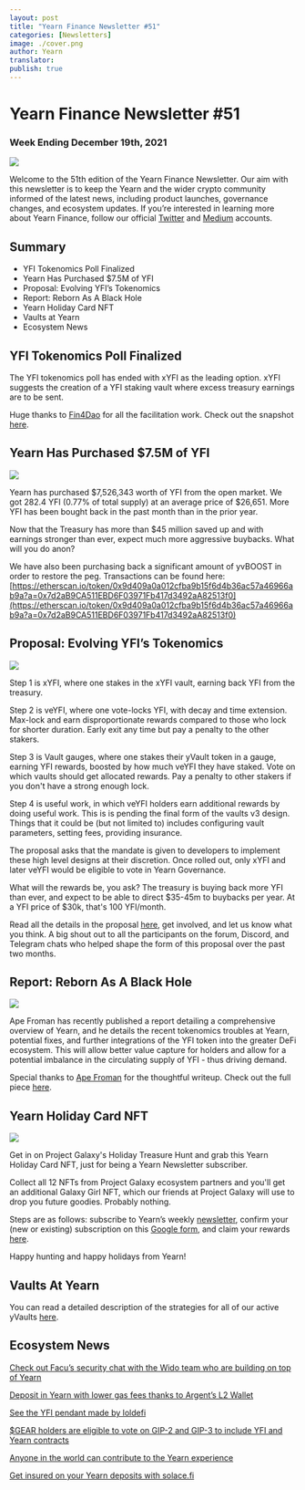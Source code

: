 ```yaml
---
layout: post
title: "Yearn Finance Newsletter #51"
categories: [Newsletters]
image: ./cover.png
author: Yearn
translator:
publish: true
---
```


# Yearn Finance Newsletter #51

### Week Ending December 19th, 2021

![](image1.png)

Welcome to the 51th edition of the Yearn Finance Newsletter. Our aim with this newsletter is to keep the Yearn and the wider crypto community informed of the latest news, including product launches, governance changes, and ecosystem updates. If you’re interested in learning more about Yearn Finance, follow our official [Twitter](https://twitter.com/iearnfinance) and [Medium](https://medium.com/iearn) accounts.

## Summary

- YFI Tokenomics Poll Finalized
- Yearn Has Purchased $7.5M of YFI
- Proposal: Evolving YFI’s Tokenomics
- Report: Reborn As A Black Hole
- Yearn Holiday Card NFT
- Vaults at Yearn
- Ecosystem News

## YFI Tokenomics Poll Finalized

The YFI tokenomics poll has ended with xYFI as the leading option. xYFI suggests the creation of a YFI staking vault where excess treasury earnings are to be sent.

Huge thanks to [Fin4Dao](https://twitter.com/Fin4Dao) for all the facilitation work. Check out the snapshot [here](https://snapshot.org/#/ybaby.eth/proposal/0x783cb3d57dd59b2827f6a42967375f06504cc947ebaa3c0e495c7b29ffd47aea).

## Yearn Has Purchased $7.5M of YFI

![](image2.png)

Yearn has purchased $7,526,343 worth of YFI from the open market. We got 282.4 YFI (0.77% of total supply) at an average price of $26,651. More YFI has been bought back in the past month than in the prior year.

Now that the Treasury has more than $45 million saved up and with earnings stronger than ever, expect much more aggressive buybacks. What will you do anon?

We have also been purchasing back a significant amount of yvBOOST in order to restore the peg. Transactions can be found here: [https://etherscan.io/token/0x9d409a0a012cfba9b15f6d4b36ac57a46966ab9a?a=0x7d2aB9CA511EBD6F03971Fb417d3492aA82513f0](https://etherscan.io/token/0x9d409a0a012cfba9b15f6d4b36ac57a46966ab9a?a=0x7d2aB9CA511EBD6F03971Fb417d3492aA82513f0)

## Proposal: Evolving YFI’s Tokenomics

![](image3.png)

Step 1 is xYFI, where one stakes in the xYFI vault, earning back YFI from the treasury.

Step 2 is veYFI, where one vote-locks YFI, with decay and time extension. Max-lock and earn disproportionate rewards compared to those who lock for shorter duration. Early exit any time but pay a penalty to the other stakers.

Step 3 is Vault gauges, where one stakes their yVault token in a gauge, earning YFI rewards, boosted by how much veYFI they have staked. Vote on which vaults should get allocated rewards. Pay a penalty to other stakers if you don't have a strong enough lock.

Step 4 is useful work, in which veYFI holders earn additional rewards by doing useful work. This is is pending the final form of the vaults v3 design. Things that it could be (but not limited to) includes configuring vault parameters, setting fees, providing insurance.

The proposal asks that the mandate is given to developers to implement these high level designs at their discretion. Once rolled out, only xYFI and later veYFI would be eligible to vote in Yearn Governance.

What will the rewards be, you ask? The treasury is buying back more YFI than ever, and expect to be able to direct $35-45m to buybacks per year. At a YFI price of $30k, that's 100 YFI/month.

Read all the details in the proposal [here](https://gov.yearn.finance/t/proposal-evolving-yfi-tokenomics/11994), get involved, and let us know what you think. A big shout out to all the participants on the forum, Discord, and Telegram chats who helped shape the form of this proposal over the past two months.

## Report: Reborn As A Black Hole

![](image4.png)

Ape Froman has recently published a report detailing a comprehensive overview of Yearn, and he details the recent tokenomics troubles at Yearn, potential fixes, and further integrations of the YFI token into the greater DeFi ecosystem. This will allow better value capture for holders and allow for a potential imbalance in the circulating supply of YFI - thus driving demand.

Special thanks to [Ape Froman](https://medium.com/@portiadog) for the thoughtful writeup. Check out the full piece [here](https://medium.com/@portiadog/yfi-reborn-as-a-black-hole-db249b90ed5a).

## Yearn Holiday Card NFT

![](image5.png)

Get in on Project Galaxy's Holiday Treasure Hunt and grab this Yearn Holiday Card NFT, just for being a Yearn Newsletter subscriber.

Collect all 12 NFTs from Project Galaxy ecosystem partners and you'll get an additional Galaxy Girl NFT, which our friends at Project Galaxy will use to drop you future goodies. Probably nothing.

Steps are as follows: subscribe to Yearn’s weekly [newsletter](https://yearn.substack.com/), confirm your (new or existing) subscription on this [Google form](https://forms.gle/gsVpRsjdSXxyaXha9), and claim your rewards [here](https://galaxy.eco/yearn/campaign/GCTj8UUaoD).

Happy hunting and happy holidays from Yearn!

## Vaults At Yearn

You can read a detailed description of the strategies for all of our active yVaults [here](https://medium.com/yearn-state-of-the-vaults/the-vaults-at-yearn-9237905ffed3).

## Ecosystem News

[Check out Facu’s security chat with the Wido team who are building on top of Yearn](https://www.joinwido.com/blog/chat-with-facu-about-wido-together-and-its-security-model)

[Deposit in Yearn with lower gas fees thanks to Argent’s L2 Wallet](https://twitter.com/argentHQ/status/1471503921851944983)

[See the YFI pendant made by loldefi](https://twitter.com/loldefi/status/1470449196939493383)

[$GEAR holders are eligible to vote on GIP-2 and GIP-3 to include YFI and Yearn contracts](https://twitter.com/GearboxProtocol/status/1472299963149426696?s=20)

[Anyone in the world can contribute to the Yearn experience](https://twitter.com/bantg/status/1472038972092207107?s=20)

[Get insured on your Yearn deposits with solace.fi](https://twitter.com/SolaceFi/status/1471594979638321153?s=20)
